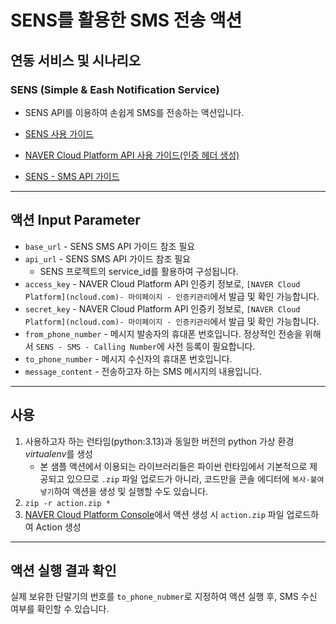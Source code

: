 # SENS를 활용한 SMS 전송 액션
## 연동 서비스 및 시나리오
### SENS (Simple & Eash Notification Service)
+ SENS API를 이용하여 손쉽게 SMS를 전송하는 액션입니다.

+ [SENS 사용 가이드](https://guide.ncloud-docs.com/docs/sens-overview)

+ [NAVER Cloud Platform API 사용 가이드(인증 헤더 생성)](https://api.ncloud-docs.com/docs/common-ncpapi)

+ [SENS - SMS API 가이드](https://api.ncloud-docs.com/docs/ai-application-service-sens-smsv2)

---
## 액션 Input Parameter
+ `base_url` - SENS SMS API 가이드 참조 필요
+ `api_url` - SENS SMS API 가이드 참조 필요
  + SENS 프로젝트의 service_id를 활용하여 구성됩니다. 
+ `access_key` - NAVER Cloud Platform API 인증키 정보로, `[NAVER Cloud Platform](ncloud.com)- 마이페이지 - 인증키관리`에서 발급 및 확인 가능합니다.
+ `secret_key` - NAVER Cloud Platform API 인증키 정보로, `[NAVER Cloud Platform](ncloud.com)- 마이페이지 - 인증키관리`에서 발급 및 확인 가능합니다.
+ `from_phone_number` - 메시지 발송자의 휴대폰 번호입니다. 정상적인 전송을 위해서 `SENS - SMS - Calling Number`에 사전 등록이 필요합니다.
+ `to_phone_number` - 메시지 수신자의 휴대폰 번호입니다.
+ `message_content` - 전송하고자 하는 SMS 메시지의 내용입니다.

---
## 사용
1. 사용하고자 하는 런타임(python:3.13)과 동일한 버전의 python 가상 환경 *virtualenv*를 생성
    + 본 샘플 액션에서 이용되는 라이브러리들은 파이썬 런타임에서 기본적으로 제공되고 있으므로 `.zip` 파일 업로드가 아니라, 코드만을 콘솔 에디터에 `복사-붙여넣기`하여 액션을 생성 및 실행할 수도 있습니다.
2. `zip -r action.zip *`
3. [NAVER Cloud Platform Console](console.ncloud.com)에서 액션 생성 시 `action.zip` 파일 업로드하여 Action 생성

---
## 액션 실행 결과 확인
실제 보유한 단말기의 번호를 `to_phone_nubmer`로 지정하여 액션 실행 후, SMS 수신 여부를 확인할 수 있습니다.